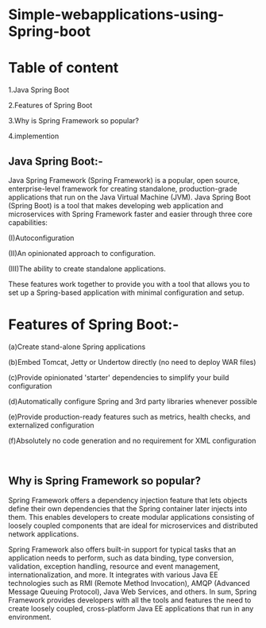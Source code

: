 # Simple-webapplications-using-Spring-boot

<h1>Table of content</h1>

1.Java Spring Boot

2.Features of Spring Boot

3.Why is Spring Framework so popular?

4.implemention






<h2>Java Spring Boot:-</h2>

Java Spring Framework (Spring Framework) is a popular, open source, enterprise-level framework for creating standalone, production-grade applications that run on the Java Virtual Machine (JVM).
Java Spring Boot (Spring Boot) is a tool that makes developing web application and microservices with Spring Framework faster and easier through three core capabilities:



(I)Autoconfiguration

(II)An opinionated approach to configuration.

(III)The ability to create standalone applications.

These features work together to provide you with a tool that allows you to set up a Spring-based application with minimal configuration and setup.






<h1>Features of Spring Boot:-</h1>

(a)Create stand-alone Spring applications

(b)Embed Tomcat, Jetty or Undertow directly (no need to deploy WAR files)

(c)Provide opinionated 'starter' dependencies to simplify your build configuration

(d)Automatically configure Spring and 3rd party libraries whenever possible

(e)Provide production-ready features such as metrics, health checks, and externalized configuration

(f)Absolutely no code generation and no requirement for XML configuration

<br>


<h2>Why is Spring Framework so popular?</h2>



Spring Framework offers a dependency injection feature that lets objects define their own dependencies that the Spring container later injects into them. This enables developers to create modular applications consisting of loosely coupled components that are ideal for microservices and distributed network applications.

Spring Framework also offers built-in support for typical tasks that an application needs to perform, such as data binding, type conversion, validation, exception handling, resource and event management, internationalization, and more. It integrates with various Java EE technologies such as RMI (Remote Method Invocation), AMQP (Advanced Message Queuing Protocol), Java Web Services, and others. In sum, Spring Framework provides developers with all the tools and features the need to create loosely coupled, cross-platform Java EE applications that run in any environment.



